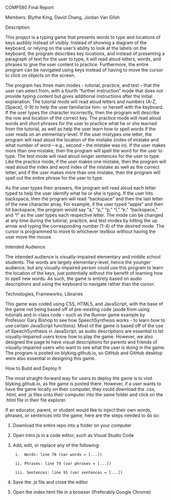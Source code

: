 COMP580 Final Report

Members: Blythe King, David Chang, Jordan Van Glish

Description

This project is a typing game that presents words to type and locations of keys audibly instead of visibly. Instead of showing a diagram of the keyboard, or relying on the user’s ability to look at the labels on the keyboard, the program describes key locations, and instead of presenting a paragraph of text for the user to type, it will read aloud letters, words, and phrases to give the user content to practice. Furthermore, the entire program can be navigated using keys instead of having to move the cursor to click on objects on the screen. 

The program has three main modes - tutorial, practice, and test – that the user can select from, with a fourth “further instruction” mode that does not provide typing content but gives additional instructions after the initial explanation. The tutorial mode will read aloud letters and numbers (A-Z, [Space], 0-9) to help the user familiarize him- or herself with the keyboard. If the user types the character incorrectly, then the program will describe the row and location of the correct key. The practice mode will read aloud words and short phrases for the user to practice what he or she learned from the tutorial, as well as help the user learn how to spell words if the user reads on an elementary-level. If the user mistypes one letter, the program will read aloud the location of the mistake (index of mistake and what number of word – e.g., second – the mistake was in). If the user makes more than one mistake, then the program will spell the word for the user to type. The test mode will read aloud longer sentences for the user to type. Like the practice mode, if the user makes one mistake, then the program will read aloud the index and word index of the mistake as well as the correct letter, and if the user makes more than one mistake, then the program will spell out the entire phrase for the user to type.

As the user types their answers, the program will read aloud each letter typed to help the user identify what he or she is typing. If the user hits backspace, then the program will read “backspace” and then the last letter of the new character array. For example, if the user typed “apple” and then hit backspace, the program would say “a,” “p,” “p,” “l,” “e,” “backspace,” and “l” as the user types each respective letter. The mode can be changed at any time during the tutorial, practice, and test modes by hitting the up arrow and typing the corresponding number (1-4) of the desired mode. The cursor is programmed to move to whichever textbox without having the user move the mouse.


Intended Audience

The intended audience is visually-impaired elementary and middle school students. The words are largely elementary-level, hence the younger audience, but any visually-impaired person could use this program to learn the location of the keys, just potentially without the benefit of learning how to spell new words. As such, the game is entirely based on audio descriptions and using the keyboard to navigate rather than the cursor.


Technologies, Frameworks, Libraries

This game was coded using CSS, HTML5, and JavaScript, with the base of the game not being based off of pre-existing code (aside from using tutorials and in-class code – such as the Runner game example by Professor Gary Bishop to see how SpeechSynthesis works - to learn how to use certain JavaScript functions). Most of the game is based off of the use of SpeechSynthesis in JavaScript, as audio descriptions are essential to let visually-impaired users know how to play the game. However, we also designed the page to have visual descriptions for parents and friends of visually-impaired users who want to see what the user is doing in the game. The program is posted on blyking.github.io, so GitHub and GitHub desktop were also essential in designing this game.


How to Build and Deploy It

The most straight-forward way for users to deploy the game is to visit blyking.github.io, as the game is posted there. However, if a user wants to have the game locally on their computer, they could download the .css, .html, and .js files onto their computer into the same folder and click on the .html file in their file explorer. 

If an educator, parent, or student would like to inject their own words, phrases, or sentences into the game, here are the steps needed to do so:

1. Download the entire repo into a folder on your computer
2. Open Intro.js in a code editor, such as Visual Studio Code
3. Add, edit, or replace any of the following:
        
        i.  Words: line 78 (var words = [...])
        
        ii. Phrases: line 79 (var phrases = [...])
        
        iii. Sentences: line 91 (var sentences = [...])
4. Save the .js file and close the editor
5. Open the index.html file in a browser (Preferably Google Chrome)


